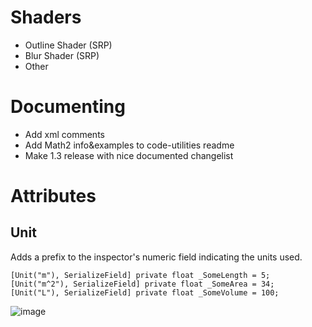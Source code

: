 # Shaders
* Outline Shader (SRP)
* Blur Shader (SRP)
* Other

# Documenting
* Add xml comments
* Add Math2 info&examples to code-utilities readme
* Make 1.3 release with nice documented changelist

# Attributes

## Unit
Adds a prefix to the inspector's numeric field indicating the units used.

``` cshasrp
[Unit("m"), SerializeField] private float _SomeLength = 5;
[Unit("m^2"), SerializeField] private float _SomeArea = 34;
[Unit("L"), SerializeField] private float _SomeVolume = 100;
```

![image](https://github.com/user-attachments/assets/4914dd9c-69c4-48b8-a84a-d58faccffd8a)
